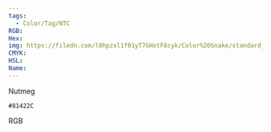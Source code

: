 ```yaml
---
tags:
  - Color/Tag/NTC
RGB:
Hex:
img: https://filedn.com/l0hpzxl1f01yT7GHxtF8cyk/Color%20Snake/standard_csv_to_svg/81422C.svg
CMYK:
HSL:
Name:
---
```

Nutmeg
```palette
#81422C
```
RGB
